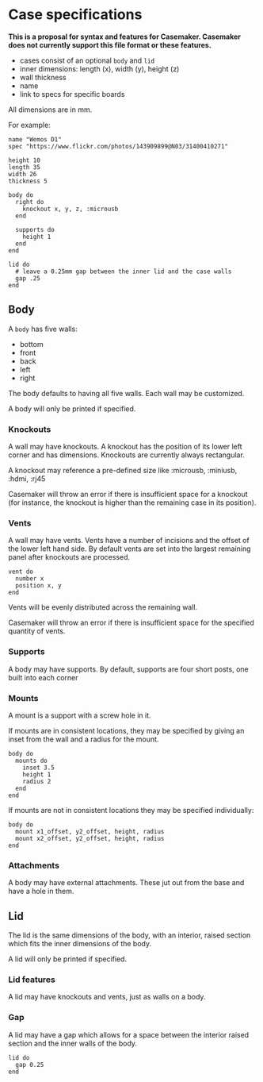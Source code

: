# Case specifications

**This is a proposal for syntax and features for Casemaker. Casemaker does not currently support this file format or these features.**

- cases consist of an optional `body` and `lid`
- inner dimensions: length (x), width (y), height (z)
- wall thickness
- name
- link to specs for specific boards

All dimensions are in mm.

For example:
```
name "Wemos D1"
spec "https://www.flickr.com/photos/143909899@N03/31400410271"

height 10
length 35
width 26
thickness 5

body do
  right do
    knockout x, y, z, :microusb
  end

  supports do
    height 1
  end
end

lid do
  # leave a 0.25mm gap between the inner lid and the case walls
  gap .25
end
```

## Body

A `body` has five walls:
- bottom
- front
- back
- left
- right

The body defaults to having all five walls. Each wall may be customized.

A body will only be printed if specified.

### Knockouts

A wall may have knockouts. A knockout has the position of its lower left corner and has dimensions. Knockouts are currently always rectangular.

A knockout may reference a pre-defined size like :microusb, :miniusb, :hdmi, :rj45

Casemaker will throw an error if there is insufficient space for a knockout (for instance, the knockout is higher than the remaining case in its position).

### Vents

A wall may have vents. Vents have a number of incisions and the offset of the lower left hand side. By default vents are set into the largest remaining panel after knockouts are processed.

```
vent do
  number x
  position x, y
end
```

Vents will be evenly distributed across the remaining wall.

Casemaker will throw an error if there is insufficient space for the specified quantity of vents.

### Supports

A body may have supports. By default, supports are four short posts, one built into each corner

### Mounts

A mount is a support with a screw hole in it.

If mounts are in consistent locations, they may be specified by giving an inset from the wall and a radius for the mount.

```
body do
  mounts do
    inset 3.5
    height 1
    radius 2
  end
end
```

If mounts are not in consistent locations they may be specified individually:

```
body do
  mount x1_offset, y2_offset, height, radius 
  mount x2_offset, y2_offset, height, radius 
end
```

### Attachments

A body may have external attachments. These jut out from the base and have a hole in them.

## Lid

The lid is the same dimensions of the body, with an interior, raised section which fits the inner dimensions of the body.

A lid will only be printed if specified.

### Lid features

A lid may have knockouts and vents, just as walls on a body.

### Gap

A lid may have a gap which allows for a space between the interior raised section and the inner walls of the body.

```
lid do
  gap 0.25
end
```

